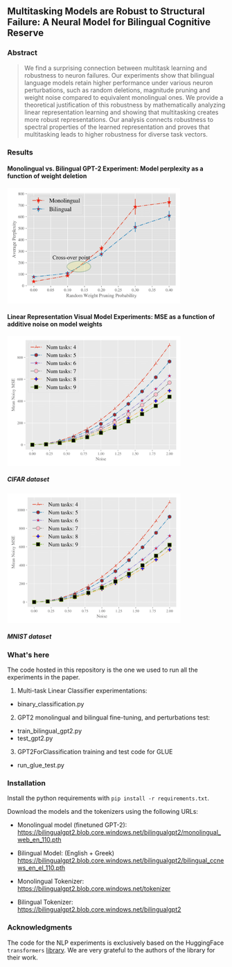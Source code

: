 ## Multitasking Models are Robust to Structural Failure: A Neural Model for Bilingual Cognitive Reserve

### Abstract
> We find a surprising connection between multitask learning and robustness to neuron failures. Our experiments show that bilingual language models retain higher performance under various neuron perturbations, such as random deletions, magnitude pruning and weight noise compared to equivalent monolingual ones. 
We provide a theoretical justification of this robustness by mathematically analyzing linear representation learning and showing that multitasking creates more robust representations. 
Our analysis connects robustness to spectral properties of the learned representation and proves that multitasking leads to higher robustness for diverse task vectors.


### Results

#### Monolingual vs. Bilingual GPT-2 Experiment: Model perplexity as a function of weight deletion
<img src="visuals/gpt2_random_delete.png" style="width:400px;"/>

#### Linear Representation Visual Model Experiments: MSE as a function of additive noise on model weights
<img src="visuals/cifar_noisy_mse.png" style="width:400px;"/>

##### CIFAR dataset

<img src="visuals/mnist_noisy_mse.png" style="width:400px;"/>

##### MNIST dataset


### What's here
The code hosted in this repository is the one we used to run all the experiments in the paper.

1) Multi-task Linear Classifier experimentations:
 - binary_classification.py

2) GPT2 monolingual and bilingual fine-tuning, and perturbations test:
 - train_bilingual_gpt2.py
 - test_gpt2.py

3) GPT2ForClassification training and test code for GLUE
 - run_glue_test.py

### Installation
Install the python requirements with `pip install -r requirements.txt`.

Download the models and the tokenizers using the following URLs:

* Monolingual model (finetuned GPT-2): https://bilingualgpt2.blob.core.windows.net/bilingualgpt2/monolingual_web_en_110.pth
* Bilingual Model: (English + Greek) https://bilingualgpt2.blob.core.windows.net/bilingualgpt2/bilingual_ccnews_en_el_110.pth

* Monolingual Tokenizer: https://bilingualgpt2.blob.core.windows.net/tokenizer
* Bilingual Tokenizer: https://bilingualgpt2.blob.core.windows.net/bilingualgpt2


### Acknowledgments

The code for the NLP experiments is exclusively based on the HuggingFace `transformers` [library](https://github.com/huggingface/transformers).
We are very grateful to the authors of the library for their work.
